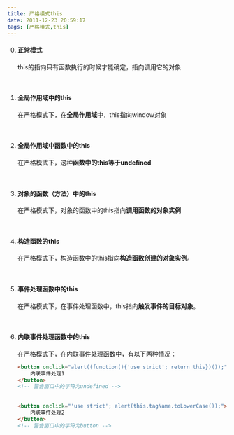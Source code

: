 ```yaml
---
title: 严格模式this
date: 2011-12-23 20:59:17
tags: [严格模式,this]
---
```


0. #### 正常模式

   this的指向只有函数执行的时候才能确定，指向调用它的对象

   <br/>

1. #### 全局作用域中的this

   在严格模式下，在**全局作用域**中，this指向window对象

   <br/> 

2. #### 全局作用域中函数中的this

   在严格模式下，这种**函数中的this等于undefined**

   <br/> 

3. #### 对象的函数（方法）中的this

   在严格模式下，对象的函数中的this指向**调用函数的对象实例**

   <br/> 

4. #### 构造函数的this

   在严格模式下，构造函数中的this指向**构造函数创建的对象实例**。

   <br/> 

5. #### 事件处理函数中的this

   在严格模式下，在事件处理函数中，this指向**触发事件的目标对象**。

   <br/>

6. #### 内联事件处理函数中的this 

   在严格模式下，在内联事件处理函数中，有以下两种情况： 

   ```html
   <button onclick="alert((function(){'use strict'; return this})());">
       内联事件处理1
   </button>
   <!-- 警告窗口中的字符为undefined -->
   	
   	    
   <button onclick="'use strict'; alert(this.tagName.toLowerCase());">
       内联事件处理2
   </button>
   <!-- 警告窗口中的字符为button -->
   ```